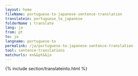 ```yaml
---
layout: home
fileName: portuguese-to-japanese-sentence-translation
translatein: portuguese_to_japanese
folderName : translate
lang: ja
from: pt
to: ja
langname: portuguese-to
permalink: /ja/portuguese-to-japanese-sentence-translation
tool: sentence-translations
matchurls: en&&pt&&ja
---
```

{% include section/translateinto.html %}

